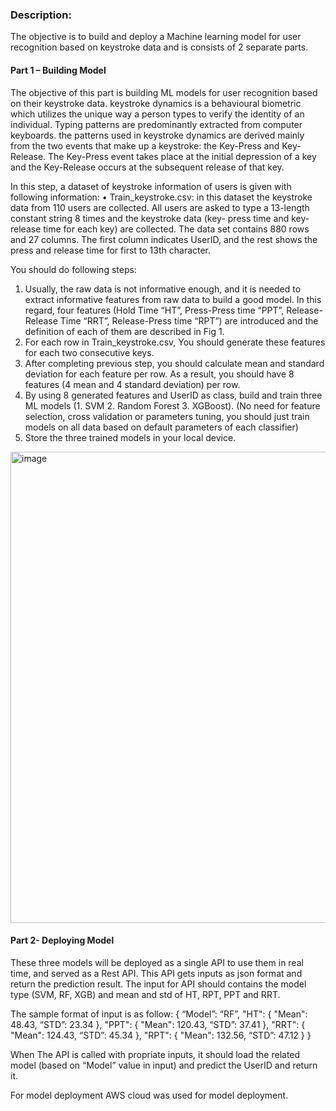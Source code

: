### Description: 
The objective is to build and deploy a Machine learning model for user recognition based on keystroke data and is consists of 2 separate parts.

#### Part 1 – Building Model

The objective of this part is building ML models for user recognition based on their keystroke data. keystroke dynamics is a behavioural biometric which utilizes the unique way a person types to verify the identity of an individual. Typing patterns are predominantly extracted from computer keyboards. the patterns used in keystroke dynamics are derived mainly from the two events that make up a keystroke: the Key-Press and Key-Release. The Key-Press event takes place at the initial depression of a key and the Key-Release occurs at the subsequent release of that key.

In this step, a dataset of keystroke information of users is given with following information: 
• Train_keystroke.csv: in this dataset the keystroke data from 110 users are collected. All users are asked to type a 13-length constant string 8 times and the keystroke data (key- press time and key-release time for each key) are collected. The data set contains 880 rows and 27 columns. The first column indicates UserID, and the rest shows the press and
release time for first to 13th character. 

You should do following steps:
1. Usually, the raw data is not informative enough, and it is needed to extract informative features from raw data to build a good model. In this regard, four features (Hold Time “HT”, Press-Press time “PPT”, Release-Release Time “RRT”, Release-Press time “RPT”) are introduced and the definition of each of them are described in Fig 1.
2. For each row in Train_keystroke.csv, You should generate these features for each two consecutive keys.
3. After completing previous step, you should calculate mean and standard deviation for each feature per row. As a result, you should have 8 features (4 mean and 4 standard deviation) per row.
4. By using 8 generated features and UserID as class, build and train three ML models (1. SVM 2. Random Forest 3. XGBoost). (No need for feature selection, cross validation or parameters tuning, you should just train models on all data based on default parameters of each classifier)
5. Store the three trained models in your local device.

<img width="754" alt="image" src="https://user-images.githubusercontent.com/94995067/227769488-cb590afb-6d02-4032-85ea-544cabc605c3.png">

#### Part 2- Deploying Model
These three models will be deployed as a single API to use them in real time, and served as a Rest API. 
This API gets inputs as json format and return the prediction result. 
The input for API should contains the model type (SVM, RF, XGB) and mean and std of HT, RPT, PPT and RRT. 

The sample format of input is as follow:
{
  “Model”: “RF”,
  "HT": {
          "Mean": 48.43,
          “STD”: 23.34
         }, 
  "PPT": {
          "Mean": 120.43, 
          “STD”: 37.41
          },
  "RRT": {
          "Mean": 124.43,
          “STD”: 45.34
          }, 
  "RPT": {
          "Mean": 132.56, 
          “STD”: 47.12
          }
}

When The API is called with propriate inputs, it should load the related model (based on “Model” value in input) and predict the UserID and return it.

For model deployment AWS cloud was used for model deployment.



